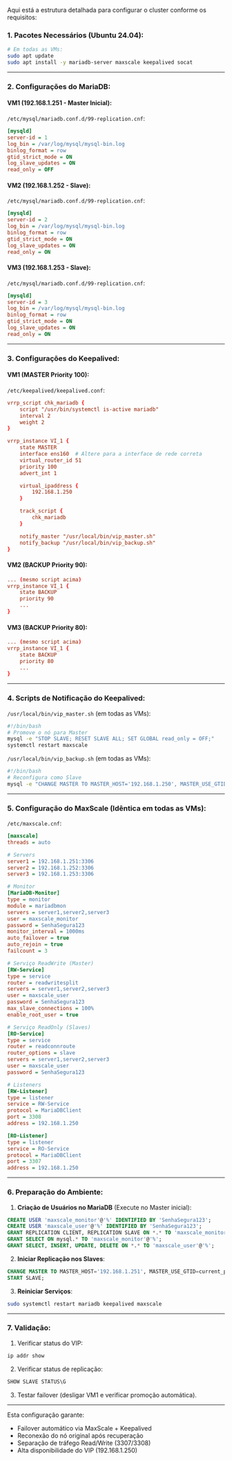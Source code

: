 Aqui está a estrutura detalhada para configurar o cluster conforme os requisitos:

### 1. Pacotes Necessários (Ubuntu 24.04):
```bash
# Em todas as VMs:
sudo apt update
sudo apt install -y mariadb-server maxscale keepalived socat
```

---

### 2. Configurações do MariaDB:

#### VM1 (192.168.1.251 - **Master Inicial**):
`/etc/mysql/mariadb.conf.d/99-replication.cnf`:
```ini
[mysqld]
server-id = 1
log_bin = /var/log/mysql/mysql-bin.log
binlog_format = row
gtid_strict_mode = ON
log_slave_updates = ON
read_only = OFF
```

#### VM2 (192.168.1.252 - Slave):
`/etc/mysql/mariadb.conf.d/99-replication.cnf`:
```ini
[mysqld]
server-id = 2
log_bin = /var/log/mysql/mysql-bin.log
binlog_format = row
gtid_strict_mode = ON
log_slave_updates = ON
read_only = ON
```

#### VM3 (192.168.1.253 - Slave):
`/etc/mysql/mariadb.conf.d/99-replication.cnf`:
```ini
[mysqld]
server-id = 3
log_bin = /var/log/mysql/mysql-bin.log
binlog_format = row
gtid_strict_mode = ON
log_slave_updates = ON
read_only = ON
```

---

### 3. Configurações do Keepalived:

#### VM1 (MASTER Priority 100):
`/etc/keepalived/keepalived.conf`:
```conf
vrrp_script chk_mariadb {
    script "/usr/bin/systemctl is-active mariadb"
    interval 2
    weight 2
}

vrrp_instance VI_1 {
    state MASTER
    interface ens160  # Altere para a interface de rede correta
    virtual_router_id 51
    priority 100
    advert_int 1

    virtual_ipaddress {
        192.168.1.250
    }

    track_script {
        chk_mariadb
    }

    notify_master "/usr/local/bin/vip_master.sh"
    notify_backup "/usr/local/bin/vip_backup.sh"
}
```

#### VM2 (BACKUP Priority 90):
```conf
... (mesmo script acima)
vrrp_instance VI_1 {
    state BACKUP
    priority 90
    ...
}
```

#### VM3 (BACKUP Priority 80):
```conf
... (mesmo script acima)
vrrp_instance VI_1 {
    state BACKUP
    priority 80
    ...
}
```

---

### 4. Scripts de Notificação do Keepalived:

`/usr/local/bin/vip_master.sh` (em todas as VMs):
```bash
#!/bin/bash
# Promove o nó para Master
mysql -e "STOP SLAVE; RESET SLAVE ALL; SET GLOBAL read_only = OFF;"
systemctl restart maxscale
```

`/usr/local/bin/vip_backup.sh` (em todas as VMs):
```bash
#!/bin/bash
# Reconfigura como Slave
mysql -e "CHANGE MASTER TO MASTER_HOST='192.168.1.250', MASTER_USE_GTID=current_pos; START SLAVE; SET GLOBAL read_only = ON;"
```

---

### 5. Configuração do MaxScale (Idêntica em todas as VMs):

`/etc/maxscale.cnf`:
```ini
[maxscale]
threads = auto

# Servers
server1 = 192.168.1.251:3306
server2 = 192.168.1.252:3306
server3 = 192.168.1.253:3306

# Monitor
[MariaDB-Monitor]
type = monitor
module = mariadbmon
servers = server1,server2,server3
user = maxscale_monitor
password = SenhaSegura123
monitor_interval = 1000ms
auto_failover = true
auto_rejoin = true
failcount = 3

# Serviço ReadWrite (Master)
[RW-Service]
type = service
router = readwritesplit
servers = server1,server2,server3
user = maxscale_user
password = SenhaSegura123
max_slave_connections = 100%
enable_root_user = true

# Serviço ReadOnly (Slaves)
[RO-Service]
type = service
router = readconnroute
router_options = slave
servers = server1,server2,server3
user = maxscale_user
password = SenhaSegura123

# Listeners
[RW-Listener]
type = listener
service = RW-Service
protocol = MariaDBClient
port = 3308
address = 192.168.1.250

[RO-Listener]
type = listener
service = RO-Service
protocol = MariaDBClient
port = 3307
address = 192.168.1.250
```

---

### 6. Preparação do Ambiente:

1. **Criação de Usuários no MariaDB** (Execute no Master inicial):
```sql
CREATE USER 'maxscale_monitor'@'%' IDENTIFIED BY 'SenhaSegura123';
CREATE USER 'maxscale_user'@'%' IDENTIFIED BY 'SenhaSegura123';
GRANT REPLICATION CLIENT, REPLICATION SLAVE ON *.* TO 'maxscale_monitor'@'%';
GRANT SELECT ON mysql.* TO 'maxscale_monitor'@'%';
GRANT SELECT, INSERT, UPDATE, DELETE ON *.* TO 'maxscale_user'@'%';
```

2. **Iniciar Replicação nos Slaves**:
```sql
CHANGE MASTER TO MASTER_HOST='192.168.1.251', MASTER_USE_GTID=current_pos;
START SLAVE;
```

3. **Reiniciar Serviços**:
```bash
sudo systemctl restart mariadb keepalived maxscale
```

---

### 7. Validação:

1. Verificar status do VIP:
```bash
ip addr show
```

2. Verificar status de replicação:
```sql
SHOW SLAVE STATUS\G
```

3. Testar failover (desligar VM1 e verificar promoção automática).

---

Esta configuração garante:
- Failover automático via MaxScale + Keepalived
- Reconexão do nó original após recuperação
- Separação de tráfego Read/Write (3307/3308)
- Alta disponibilidade do VIP (192.168.1.250)